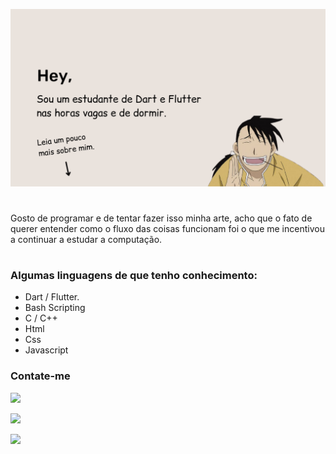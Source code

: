 ![](_images/header.png)

#
Gosto de programar e de tentar fazer isso minha arte, acho que o fato de querer entender como o fluxo das coisas funcionam
foi o que me incentivou a continuar a estudar a computação.
#

### Algumas linguagens de que tenho conhecimento:
- Dart / Flutter.
- Bash Scripting
- C / C++
-  Html
- Css
- Javascript

### Contate-me
![](https://img.shields.io/static/v1?label=Gmail&message=david.vegasc@gmail.com&style=social&logo=Gmail)

[![](https://img.shields.io/static/v1?label=Twitter&message=follow%20me&style=social&logo=Twitter)](https://twitter.com/stackiller)

[![](https://img.shields.io/static/v1?label=Linkedin&message=follow%20me&style=social&logo=LinkedIn)](https://linkedin.com.br/in/stackiller)

